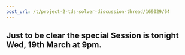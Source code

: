 ```yaml
---
post_url: /t/project-2-tds-solver-discussion-thread/169029/64
---
```

Just to be clear the special Session is tonight Wed, 19th March at 9pm.
-----------------------------------------------------------------------